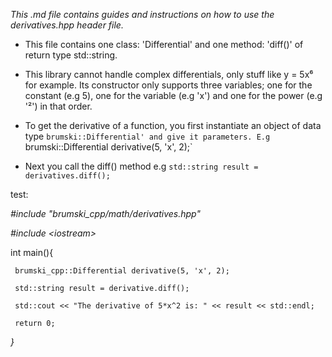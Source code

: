 _This .md file contains guides and instructions on how to use the derivatives.hpp header file._

* This file contains one class: 'Differential' and one method: 'diff()' of return type std::string.

* This library cannot handle complex differentials, only stuff like y = 5x⁶ for example. Its constructor only supports three variables; one for the constant (e.g 5), one for the variable (e.g 'x') and one for the power (e.g '²') in that order.

* To get the derivative of a function, you first instantiate an object of data type `brumski::Differential' and give it parameters. E.g `brumski::Differential derivative(5, 'x', 2);`

* Next you call the diff() method e.g `std::string result = derivatives.diff();`


test:

_#include "brumski_cpp/math/derivatives.hpp"_

_#include \<iostream>_

   int main(){

     brumski_cpp::Differential derivative(5, 'x', 2);

     std::string result = derivative.diff();

     std::cout << "The derivative of 5*x^2 is: " << result << std::endl;

     return 0;

   _}_